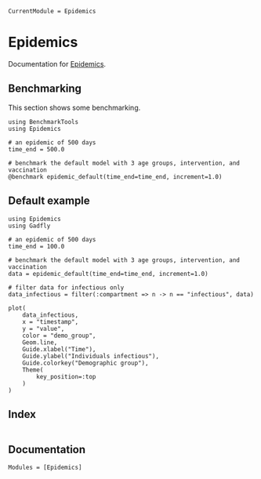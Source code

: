 ```@meta
CurrentModule = Epidemics
```

# Epidemics

Documentation for [Epidemics](https://github.com/pratikunterwegs/Epidemics.jl).

## Benchmarking

This section shows some benchmarking.

```@repl
using BenchmarkTools
using Epidemics

# an epidemic of 500 days
time_end = 500.0

# benchmark the default model with 3 age groups, intervention, and vaccination
@benchmark epidemic_default(time_end=time_end, increment=1.0)
```

## Default example

```@repl
using Epidemics
using Gadfly

# an epidemic of 500 days
time_end = 100.0

# benchmark the default model with 3 age groups, intervention, and vaccination
data = epidemic_default(time_end=time_end, increment=1.0)

# filter data for infectious only
data_infectious = filter(:compartment => n -> n == "infectious", data)

plot(
    data_infectious, 
    x = "timestamp",
    y = "value", 
    color = "demo_group", 
    Geom.line,
    Guide.xlabel("Time"),
    Guide.ylabel("Individuals infectious"),
    Guide.colorkey("Demographic group"),
    Theme(
        key_position=:top
    )
)
```

## Index

```@index
```

## Documentation

```@autodocs
Modules = [Epidemics]
```
